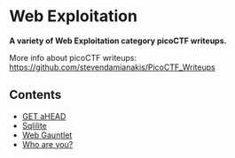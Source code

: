 # Web Exploitation
**A variety of Web Exploitation category picoCTF writeups.** 

More info about picoCTF writeups: https://github.com/stevendamianakis/PicoCTF_Writeups

## Contents

- [GET aHEAD](https://github.com/stevendamianakis/PicoCTF_Writeups/tree/main/Web_Exploitation/GET_aHEAD)
- [Sqlilite](https://github.com/stevendamianakis/PicoCTF_Writeups/tree/main/Web_Exploitation/Sqlilite)
- [Web Gauntlet](https://github.com/stevendamianakis/PicoCTF_Writeups/tree/main/Web_Exploitation/Web_Gauntlet)
- [Who are you?](https://github.com/stevendamianakis/PicoCTF_Writeups/tree/main/Web_Exploitation/Who_are_you)
